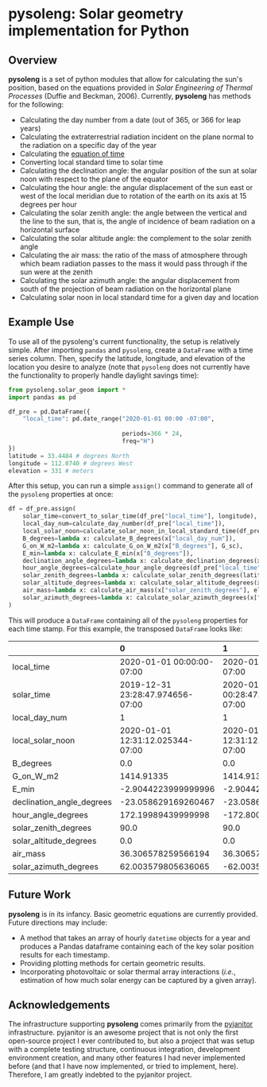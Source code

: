 # pysoleng: Solar geometry implementation for Python

## Overview
**pysoleng** is a set of python modules that allow for calculating the sun's position, based on the equations provided in _Solar Engineering of Thermal Processes_ (Duffie and Beckman, 2006).  Currently, **pysoleng** has methods for the following:

- Calculating the day number from a date (out of 365, or 366 for leap years)
- Calculating the extraterrestrial radiation incident on the plane normal to the radiation on a specific day of the year
- Calculating the [equation of time](https://en.wikipedia.org/wiki/Equation_of_time)
- Converting local standard time to solar time
- Calculating the declination angle: the angular position of the sun at solar noon with respect to the plane of the equator
- Calculating the hour angle: the angular displacement of the sun east or west of the local meridian due to rotation of the earth on its axis at 15 degrees per hour
- Calculating the solar zenith angle: the angle between the vertical and the line to the sun, that is, the angle of incidence of beam radiation on a horizontal surface
- Calculating the solar altitude angle: the complement to the solar zenith angle
- Calculating the air mass: the ratio of the mass of atmosphere through which beam radiation passes to the mass it would pass through if the sun were at the zenith
- Calculating the solar azimuth angle: the angular displacement from south of the projection of beam radiation on the horizontal plane
- Calculating solar noon in local standard time for a given day and location 

## Example Use
To use all of the pysoleng's current functionality, the setup is relatively simple.  After importing `pandas` and `pysoleng`, create a `DataFrame` with a time series column.  Then, specify the latitude, longitude, and elevation of the location you desire to analyze (note that `pysoleng` does not currently have the functionality to properly handle daylight savings time):

```python
from pysoleng.solar_geom import *
import pandas as pd

df_pre = pd.DataFrame({
    "local_time": pd.date_range("2020-01-01 00:00 -07:00",
              
                                periods=366 * 24,
                                freq="H")
})
latitude = 33.4484 # degrees North
longitude = 112.0740 # degrees West
elevation = 331 # meters
```

After this setup, you can run a simple `assign()` command to generate all of the `pysoleng` properties at once:

```python
df = df_pre.assign(
    solar_time=convert_to_solar_time(df_pre["local_time"], longitude),
    local_day_num=calculate_day_number(df_pre["local_time"]),
    local_solar_noon=calculate_solar_noon_in_local_standard_time(df_pre["local_time"], longitude),
    B_degrees=lambda x: calculate_B_degrees(x["local_day_num"]),
    G_on_W_m2=lambda x: calculate_G_on_W_m2(x["B_degrees"], G_sc),
    E_min=lambda x: calculate_E_min(x["B_degrees"]),
    declination_angle_degrees=lambda x: calculate_declination_degrees(x["B_degrees"]),
    hour_angle_degrees=calculate_hour_angle_degrees(df_pre["local_time"], longitude),
    solar_zenith_degrees=lambda x: calculate_solar_zenith_degrees(latitude, x["declination_angle_degrees"], x["hour_angle_degrees"]),
    solar_altitude_degrees=lambda x: calculate_solar_altitude_degrees(x["solar_zenith_degrees"]),
    air_mass=lambda x: calculate_air_mass(x["solar_zenith_degrees"], elevation),
    solar_azimuth_degrees=lambda x: calculate_solar_azimuth_degrees(x["hour_angle_degrees"], latitude, x["declination_angle_degrees"]) 
)
```

This will produce a `DataFrame` containing all of the `pysoleng` properties for each time stamp.  For this example, the transposed `DataFrame` looks like:

|                           | 0                                | 1                                | 2                                | 3                                | 4                                |
|:--------------------------|:---------------------------------|:---------------------------------|:---------------------------------|:---------------------------------|:---------------------------------|
| local_time                | 2020-01-01 00:00:00-07:00        | 2020-01-01 01:00:00-07:00        | 2020-01-01 02:00:00-07:00        | 2020-01-01 03:00:00-07:00        | 2020-01-01 04:00:00-07:00        |
| solar_time                | 2019-12-31 23:28:47.974656-07:00 | 2020-01-01 00:28:47.974656-07:00 | 2020-01-01 01:28:47.974656-07:00 | 2020-01-01 02:28:47.974656-07:00 | 2020-01-01 03:28:47.974656-07:00 |
| local_day_num             | 1                                | 1                                | 1                                | 1                                | 1                                |
| local_solar_noon          | 2020-01-01 12:31:12.025344-07:00 | 2020-01-01 12:31:12.025344-07:00 | 2020-01-01 12:31:12.025344-07:00 | 2020-01-01 12:31:12.025344-07:00 | 2020-01-01 12:31:12.025344-07:00 |
| B_degrees                 | 0.0                              | 0.0                              | 0.0                              | 0.0                              | 0.0                              |
| G_on_W_m2                 | 1414.91335                       | 1414.91335                       | 1414.91335                       | 1414.91335                       | 1414.91335                       |
| E_min                     | -2.9044223999999996              | -2.9044223999999996              | -2.9044223999999996              | -2.9044223999999996              | -2.9044223999999996              |
| declination_angle_degrees | -23.058629169260467              | -23.058629169260467              | -23.058629169260467              | -23.058629169260467              | -23.058629169260467              |
| hour_angle_degrees        | 172.19989439999998               | -172.80010560000002              | -157.80010560000002              | -142.80010560000002              | -127.80010560000002              |
| solar_zenith_degrees      | 90.0                             | 90.0                             | 90.0                             | 90.0                             | 90.0                             |
| solar_altitude_degrees    | 0.0                              | 0.0                              | 0.0                              | 0.0                              | 0.0                              |
| air_mass                  | 36.306578259566194               | 36.306578259566194               | 36.306578259566194               | 36.306578259566194               | 36.306578259566194               |
| solar_azimuth_degrees     | 62.003579805636065               | -62.003579805636065              | -62.003579805636065              | -62.003579805636065              | -62.003579805636065              |

## Future Work
**pysoleng** is in its infancy.  Basic geometric equations are currently provided.  Future directions may include:
- A method that takes an array of hourly `datetime` objects for a year and produces a Pandas dataframe containing each of the key solar position results for each timestamp.
- Providing plotting methods for certain geometric results.
- Incorporating photovoltaic or solar thermal array interactions (_i.e._, estimation of how much solar energy can be captured by a given array).

## Acknowledgements
The infrastructure supporting **pysoleng** comes primarily from the [pyjanitor](https://github.com/ericmjl/pyjanitor) infrastructure.  pyjanitor is an awesome project that is not only the first open-source project I ever contributed to, but also a project that was setup with a complete testing structure, continuous integration, development environment creation, and many other features I had never implemented before (and that I have now implemented, or tried to implement, here).  Therefore, I am greatly indebted to the pyjanitor project.

